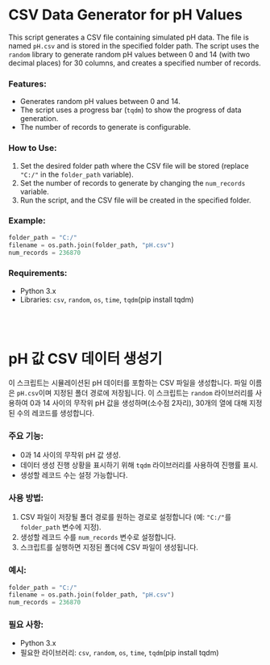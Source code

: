 # CSV Data Generator for pH Values

This script generates a CSV file containing simulated pH data. The file is named `pH.csv` and is stored in the specified folder path. The script uses the `random` library to generate random pH values between 0 and 14 (with two decimal places) for 30 columns, and creates a specified number of records.

### Features:

- Generates random pH values between 0 and 14.
- The script uses a progress bar (`tqdm`) to show the progress of data generation.
- The number of records to generate is configurable.

### How to Use:

1. Set the desired folder path where the CSV file will be stored (replace `"C:/"` in the `folder_path` variable).
2. Set the number of records to generate by changing the `num_records` variable.
3. Run the script, and the CSV file will be created in the specified folder.

### Example:

```python
folder_path = "C:/"
filename = os.path.join(folder_path, "pH.csv")
num_records = 236870
```

### Requirements:

- Python 3.x
- Libraries: `csv`, `random`, `os`, `time`, `tqdm`(pip install tqdm)

<br>

<br>

# pH 값 CSV 데이터 생성기

이 스크립트는 시뮬레이션된 pH 데이터를 포함하는 CSV 파일을 생성합니다. 파일 이름은 `pH.csv`이며 지정된 폴더 경로에 저장됩니다. 이 스크립트는 `random` 라이브러리를 사용하여 0과 14 사이의 무작위 pH 값을 생성하며(소수점 2자리), 30개의 열에 대해 지정된 수의 레코드를 생성합니다.

### 주요 기능:

- 0과 14 사이의 무작위 pH 값 생성.
- 데이터 생성 진행 상황을 표시하기 위해 `tqdm` 라이브러리를 사용하여 진행률 표시.
- 생성할 레코드 수는 설정 가능합니다.

### 사용 방법:

1. CSV 파일이 저장될 폴더 경로를 원하는 경로로 설정합니다 (예: `"C:/"`를 `folder_path` 변수에 지정).
2. 생성할 레코드 수를 `num_records` 변수로 설정합니다.
3. 스크립트를 실행하면 지정된 폴더에 CSV 파일이 생성됩니다.

### 예시:

```python
folder_path = "C:/"
filename = os.path.join(folder_path, "pH.csv")
num_records = 236870
```

### 필요 사항:

- Python 3.x
- 필요한 라이브러리: `csv`, `random`, `os`, `time`, `tqdm`(pip install tqdm)
